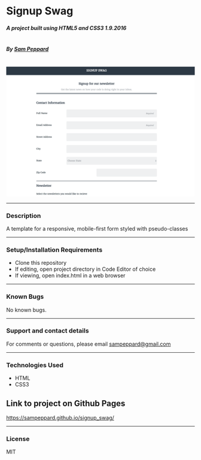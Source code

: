 # **Signup Swag**

##### A project built using HTML5 and CSS3 1.9.2016
#
##### By [Sam Peppard](https://github.com/sampeppard)
#
![screenshot of project main page](images/demo-screenshot.jpg)

----
### **Description**

A template for a responsive, mobile-first form styled with pseudo-classes

----
### **Setup/Installation Requirements**

* Clone this repository
* If editing, open project directory in Code Editor of choice
* If viewing, open index.html in a web browser

----

### **Known Bugs**

No known bugs.

----
### **Support and contact details**

For comments or questions, please email sampeppard@gmail.com

----
### **Technologies Used**

* HTML
* CSS3

## Link to project on Github Pages

https://sampeppard.github.io/signup_swag/

----
### **License**

MIT
